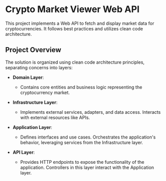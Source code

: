 # Crypto Market Viewer Web API

This project implements a Web API to fetch and display market data for cryptocurrencies. It follows best practices and utilizes clean code architecture.

## Project Overview

The solution is organized using clean code architecture principles, separating concerns into layers:

- **Domain Layer**:
  - Contains core entities and business logic representing the cryptocurrency market.

- **Infrastructure Layer**:
  - Implements external services, adapters, and data access. Interacts with external resources like APIs.

- **Application Layer**:
  - Defines interfaces and use cases. Orchestrates the application's behavior, leveraging services from the Infrastructure layer.

- **API Layer**:
  - Provides HTTP endpoints to expose the functionality of the application. Controllers in this layer interact with the Application layer.

